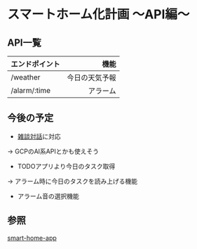 
# スマートホーム化計画 〜API編〜

## API一覧
| エンドポイント |           機能 |
|:---------------|---------------:|
| /weather       | 今日の天気予報 |
| /alarm/:time   |       アラーム |


## 今後の予定
- [雑談対話](https://dev.smt.docomo.ne.jp/?p=docs.api.index)に対応

-> GCPのAI系APIとかも使えそう

- TODOアプリより今日のタスク取得

-> アラーム時に今日のタスクを読み上げる機能

- アラーム音の選択機能


## 参照
[smart-home-app](https://github.com/yyh-gl/smart-home-app)
